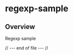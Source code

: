 regexp-sample
=============================

Overview
-------------------

Regexp sample

// --- end of file --- //

